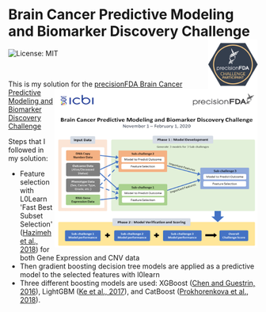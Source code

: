 # Brain Cancer Predictive Modeling and Biomarker Discovery Challenge<img src="https://raw.githubusercontent.com/skoc/bcpm-pfda-challenge/master/img/pfda-participant.png" align="right" alt="logo" height="100" width="100" />

![License: MIT](https://img.shields.io/github/license/skoc/bcpm-pfda-challenge.svg)

<br>
<img src="https://raw.githubusercontent.com/skoc/bcpm-pfda-challenge/master/img/challenge-details.png" align="right" alt="summary" height="320" width="410" />

This is my solution for the [precisionFDA Brain Cancer Predictive Modeling and Biomarker Discovery Challenge](https://precision.fda.gov/challenges/8)

Steps that I followed in my solution:

- Feature selection with L0Learn 'Fast Best Subset Selection' ([Hazimeh et al., 2018](https://github.com/hazimehh/L0Learn)) for both Gene Expression and CNV data
- Then gradient boosting decision tree models are applied as a predictive model to the selected features with l0learn
- Three different boosting models are used: XGBoost ([Chen and Guestrin, 2016](https://doi.org/10.1145/2939672.2939785)), LightGBM ([Ke et al., 2017](https://papers.nips.cc/paper/6907-lightgbm-a-highly-efficient-gradient-boosting-decision)), and CatBoost ([Prokhorenkova et al., 2018](https://papers.nips.cc/paper/7898-catboost-unbiased-boosting-with-categorical-features)).
